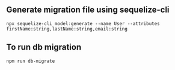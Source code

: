 
## Generate migration file using sequelize-cli 
``````
npx sequelize-cli model:generate --name User --attributes firstName:string,lastName:string,email:string
``````

## To run db migration 
``````
npm run db-migrate

``````
